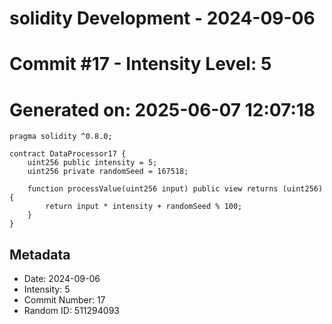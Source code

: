 ﻿# solidity Development - 2024-09-06
# Commit #17 - Intensity Level: 5
# Generated on: 2025-06-07 12:07:18
```solidity
pragma solidity ^0.8.0;

contract DataProcessor17 {
    uint256 public intensity = 5;
    uint256 private randomSeed = 167518;

    function processValue(uint256 input) public view returns (uint256) {
        return input * intensity + randomSeed % 100;
    }
}
```
## Metadata
- Date: 2024-09-06
- Intensity: 5
- Commit Number: 17
- Random ID: 511294093
